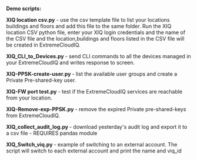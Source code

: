 <b>Demo scripts:</b>

<b>XIQ location csv.py</b>  - use the csv template file to list your locations buildings and floors and add this file to the same folder. Run the XIQ location CSV python file, enter your XIQ login credentials and the name of the CSV file and the location,buildings and floors listed in the CSV file will be created in ExtremeCloudIQ.

<b>XIQ_CLI_to_Devices.py </b> - send CLI commands to all the devices managed in your ExtremeCloudIQ and writes response to screen.

<b>XIQ-PPSK-create-user.py </b> - list the available user groups and create a Private Pre-shared-key user.

<b>XIQ-FW port test.py </b>- test if the ExtremeCloudIQ services are reachable from your location.

<b>XIQ-Remove-exp-PPSK.py </b> -  remove the expired Private pre-shared-keys from ExtremeCloudIQ.

<b>XIQ_collect_audit_log.py </b> - download yesterday's audit log and export it to a csv file - REQUIRES pandas module

<b>XIQ_Switch_viq.py </b> - example of switching to an external account. The script will switch to each external account and print the name and viq_id
